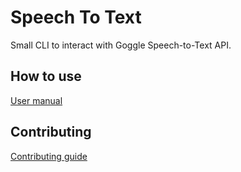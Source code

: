 # Speech To Text

Small CLI to interact with Goggle Speech-to-Text API.

## How to use

[User manual](./MANUAL.md)

## Contributing

[Contributing guide](./CONTRIBUTING.md)